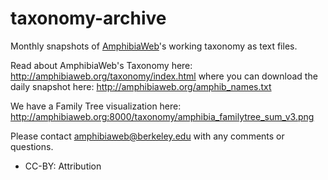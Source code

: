 # taxonomy-archive
Monthly snapshots of [AmphibiaWeb](http://amphibiaweb.org)'s working taxonomy as text files.

Read about AmphibiaWeb's Taxonomy here: http://amphibiaweb.org/taxonomy/index.html where you can download the daily snapshot here: http://amphibiaweb.org/amphib_names.txt

We have a Family Tree visualization here:
http://amphibiaweb.org:8000/taxonomy/amphibia_familytree_sum_v3.png

Please contact amphibiaweb@berkeley.edu with any comments or questions.

 - CC-BY: Attribution
